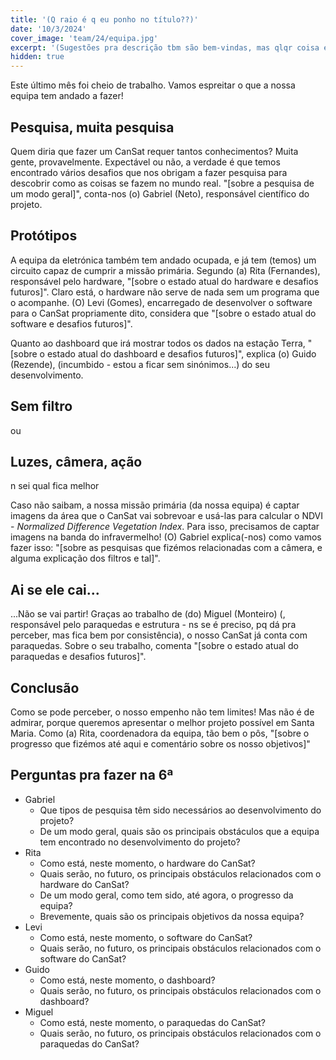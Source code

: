 ```yaml
---
title: '(Q raio é q eu ponho no título??)'
date: '10/3/2024'
cover_image: 'team/24/equipa.jpg'
excerpt: '(Sugestões pra descrição tbm são bem-vindas, mas qlqr coisa eu desenrasco-me)'
hidden: true
---
```


Este último mês foi cheio de trabalho. Vamos espreitar o que a nossa equipa tem andado a fazer!

## Pesquisa, muita pesquisa

Quem diria que fazer um CanSat requer tantos conhecimentos? Muita gente, provavelmente. Expectável ou não, a verdade é que temos encontrado vários desafios que nos obrigam a fazer pesquisa para descobrir como as coisas se fazem no mundo real. "[sobre a pesquisa de um modo geral]", conta-nos (o) Gabriel (Neto), responsável científico do projeto.

## Protótipos

A equipa da eletrónica também tem andado ocupada, e já tem (temos) um circuito capaz de cumprir a missão primária. Segundo (a) Rita (Fernandes), responsável pelo hardware, "[sobre o estado atual do hardware e desafios futuros]". Claro está, o hardware não serve de nada sem um programa que o acompanhe. (O) Levi (Gomes), encarregado de desenvolver o software para o CanSat propriamente dito, considera que "[sobre o estado atual do software e desafios futuros]".

Quanto ao dashboard que irá mostrar todos os dados na estação Terra, "[sobre o estado atual do dashboard e desafios futuros]", explica (o) Guido (Rezende), (incumbido - estou a ficar sem sinónimos...) do seu desenvolvimento.

## Sem filtro

ou

## Luzes, câmera, ação

n sei qual fica melhor

Caso não saibam, a nossa missão primária (da nossa equipa) é captar imagens da área que o CanSat vai sobrevoar e usá-las para calcular o NDVI - _Normalized Difference Vegetation Index_. Para isso, precisamos de captar imagens na banda do infravermelho! (O) Gabriel explica(-nos) como vamos fazer isso: "[sobre as pesquisas que fizémos relacionadas com a câmera, e alguma explicação dos filtros e tal]".

## Ai se ele cai...

...Não se vai partir! Graças ao trabalho de (do) Miguel (Monteiro) (, responsável pelo paraquedas e estrutura - ns se é preciso, pq dá pra perceber, mas fica bem por consistência), o nosso CanSat já conta com paraquedas. Sobre o seu trabalho, comenta "[sobre o estado atual do paraquedas e desafios futuros]".

## Conclusão

Como se pode perceber, o nosso empenho não tem limites! Mas não é de admirar, porque queremos apresentar o melhor projeto possível em Santa Maria. Como (a) Rita, coordenadora da equipa, tão bem o pôs, "[sobre o progresso que fizémos até aqui e comentário sobre os nosso objetivos]"

## Perguntas pra fazer na 6ª

- Gabriel
  - Que tipos de pesquisa têm sido necessários ao desenvolvimento do projeto?
  - De um modo geral, quais são os principais obstáculos que a equipa tem encontrado no desenvolvimento do projeto?
- Rita
  - Como está, neste momento, o hardware do CanSat?
  - Quais serão, no futuro, os principais obstáculos relacionados com o hardware do CanSat?
  - De um modo geral, como tem sido, até agora, o progresso da equipa?
  - Brevemente, quais são os principais objetivos da nossa equipa?
- Levi
  - Como está, neste momento, o software do CanSat?
  - Quais serão, no futuro, os principais obstáculos relacionados com o software do CanSat?
- Guido
  - Como está, neste momento, o dashboard?
  - Quais serão, no futuro, os principais obstáculos relacionados com o dashboard?
- Miguel
  - Como está, neste momento, o paraquedas do CanSat?
  - Quais serão, no futuro, os principais obstáculos relacionados com o paraquedas do CanSat?
